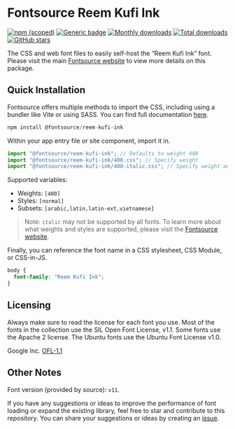 # Fontsource Reem Kufi Ink

[![npm (scoped)](https://img.shields.io/npm/v/@fontsource/reem-kufi-ink?color=brightgreen)](https://www.npmjs.com/package/@fontsource/reem-kufi-ink) [![Generic badge](https://img.shields.io/badge/fontsource-passing-brightgreen)](https://github.com/fontsource/fontsource) [![Monthly downloads](https://badgen.net/npm/dm/@fontsource/reem-kufi-ink)](https://github.com/fontsource/fontsource) [![Total downloads](https://badgen.net/npm/dt/@fontsource/reem-kufi-ink)](https://github.com/fontsource/fontsource) [![GitHub stars](https://img.shields.io/github/stars/fontsource/fontsource.svg?style=social&label=Star)](https://github.com/fontsource/fontsource/stargazers)

The CSS and web font files to easily self-host the “Reem Kufi Ink” font. Please visit the main [Fontsource website](https://fontsource.org/fonts/reem-kufi-ink) to view more details on this package.

## Quick Installation

Fontsource offers multiple methods to import the CSS, including using a bundler like Vite or using SASS. You can find full documentation [here](https://fontsource.org/docs/getting-started/introduction).

```javascript
npm install @fontsource/reem-kufi-ink
```

Within your app entry file or site component, import it in.

```javascript
import "@fontsource/reem-kufi-ink"; // Defaults to weight 400
import "@fontsource/reem-kufi-ink/400.css"; // Specify weight
import "@fontsource/reem-kufi-ink/400-italic.css"; // Specify weight and style
```

Supported variables:
- Weights: `[400]`
- Styles: `[normal]`
- Subsets: `[arabic,latin,latin-ext,vietnamese]`

> Note: `italic` may not be supported by all fonts. To learn more about what weights and styles are supported, please visit the [Fontsource website](https://fontsource.org/fonts/reem-kufi-ink).

Finally, you can reference the font name in a CSS stylesheet, CSS Module, or CSS-in-JS.

```css
body {
  font-family: "Reem Kufi Ink";
}
```

## Licensing
Always make sure to read the license for each font you use. Most of the fonts in the collection use the SIL Open Font License, v1.1. Some fonts use the Apache 2 license. The Ubuntu fonts use the Ubuntu Font License v1.0.

Google Inc.
[OFL-1.1](http://scripts.sil.org/OFL)

## Other Notes
Font version (provided by source): `v11`.

If you have any suggestions or ideas to improve the performance of font loading or expand the existing library, feel free to star and contribute to this repository. You can share your suggestions or ideas by creating an [issue](https://github.com/fontsource/fontsource/issues).